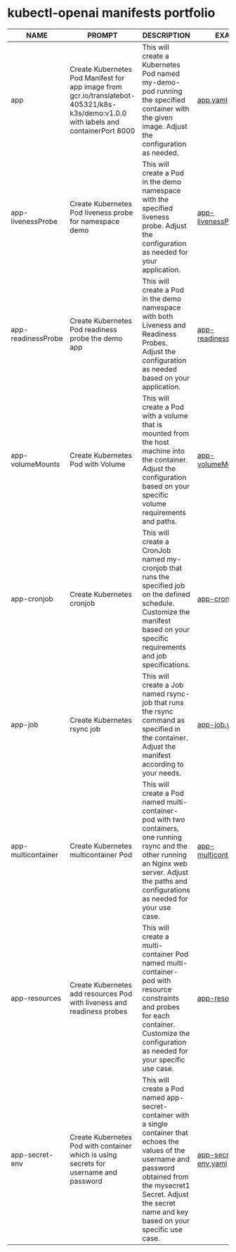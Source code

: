 # kubectl-openai manifests portfolio 

| NAME               | PROMPT                                                                                                             | DESCRIPTION                                                                                                                                   | EXAMPLE                                      |
|--------------------|--------------------------------------------------------------------------------------------------------------------|-----------------------------------------------------------------------------------------------------------------------------------------------|----------------------------------------------|
| app                | Create Kubernetes Pod Manifest for app image from gcr.io/translatebot-405321/k8s-k3s/demo:v1.0.0 with labels and containerPort 8000  | This will create a Kubernetes Pod named my-demo-pod running the specified container with the given image. Adjust the configuration as needed.  | [app.yaml](yaml/app.yaml)                     |
| app-livenessProbe  | Create Kubernetes Pod liveness probe for namespace demo                                                            | This will create a Pod in the demo namespace with the specified liveness probe. Adjust the configuration as needed for your application.         | [app-livenessProbe.yaml](yaml/app-livenessProbe.yaml) |
| app-readinessProbe | Create Kubernetes Pod readiness probe the demo app                                                                 | This will create a Pod in the demo namespace with both Liveness and Readiness Probes. Adjust the configuration as needed based on your application. | [app-readinessProbe.yaml](yaml/app-readinessProbe.yaml) |
| app-volumeMounts   | Create Kubernetes Pod with Volume                                                                                 | This will create a Pod with a volume that is mounted from the host machine into the container. Adjust the configuration based on your specific volume requirements and paths. | [app-volumeMounts.yaml](yaml/app-volumeMounts.yaml) |
| app-cronjob        | Create Kubernetes cronjob                                                                                        | This will create a CronJob named my-cronjob that runs the specified job on the defined schedule. Customize the manifest based on your specific requirements and job specifications. | [app-cronjob.yaml](yaml/app-cronjob.yaml)     |
| app-job            | Create Kubernetes rsync job                                                                                      | This will create a Job named rsync-job that runs the rsync command as specified in the container. Adjust the manifest according to your needs.     | [app-job.yaml](yaml/app-job.yaml)             |
| app-multicontainer | Create Kubernetes multicontainer Pod                                                                            | This will create a Pod named multi-container-pod with two containers, one running rsync and the other running an Nginx web server. Adjust the paths and configurations as needed for your use case. | [app-multicontainer.yaml](yaml/app-multicontainer.yaml) |
| app-resources      | Create Kubernetes add resources Pod with liveness and readiness probes                                           | This will create a multi-container Pod named multi-container-pod with resource constraints and probes for each container. Customize the configuration as needed for your specific use case. | [app-resources.yaml](yaml/app-resources.yaml) |
| app-secret-env     | Create Kubernetes Pod with container which is using secrets for username and password                             | This will create a Pod named app-secret-container with a single container that echoes the values of the username and password obtained from the mysecret1 Secret. Adjust the secret name and key based on your specific use case. | [app-secret-env.yaml](yaml/app-secret-env.yaml) |
